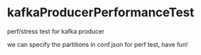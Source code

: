 # kafkaProducerPerformanceTest
perf/stress test for kafka producer

we can specify the partitions in conf.json for perf test, have fun!
